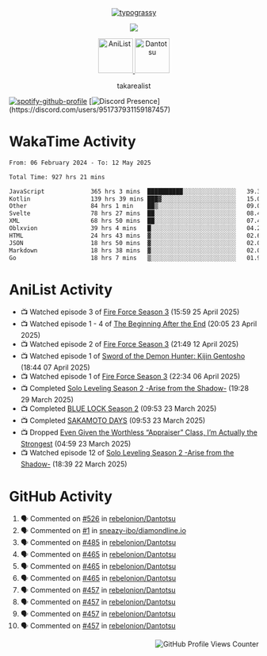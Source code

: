 <div align="center">
<a href="https://github.com/kawarimidoll/typograssy">
    <img alt="typograssy" src="https://typograssy.deno.dev/api?text=%E3%82%B8%E3%83%A7%E3%83%B3%E3%81%A7%E3%81%99%E3%80%82%E3%81%93%E3%82%93%E3%81%AB%E3%81%A1%E3%81%AF%20%20%5E%5E%20sup%20iam%20ibo%20--&&l0=none&l1=82d9d0&l2=027353&l3=038c4c&l4=01402e&bg=none&frame=none&speed=100&comment=">
</a>
</div>
<p align="center">
  <a href="https://skillicons.dev">
    <img src="https://skillicons.dev/icons?i=kotlin,figma,obsidian,androidstudio,vscode,css,html" />
  </a>
</p>

<p align="center">
    <a href="https://anilist.co/user/takarealist112/">
      <img src="https://i.imgur.com/LDvh7Lg.gif" alt="AniList" style="width: 70px; height: auto;">
    </a>
    <a href="https://discord.gg/4HPZ5nAWwM/">
      <img src="https://i.imgur.com/5o3Y9Jb.gif" alt="Dantotsu" style="width: 70px; height: auto;">
    </a>
</p>

<p align="center">
takarealist
</p>

[![spotify-github-profile](https://spotify-github-profile.vercel.app/api/view?uid=216np2gahwfhcjozqmzomew7i&cover_image=true&theme=novatorem&show_offline=true&background_color=121212&interchange=false&bar_color=53b14f&bar_color_cover=true)](https://spotify-github-profile.vercel.app/api/view?uid=216np2gahwfhcjozqmzomew7i&redirect=true)
[![Discord Presence](https://lanyard-profile-readme.vercel.app/api/951737931159187457?theme=dark&bg=Oe1116&animated=false&hideDiscrim=true&borderRadius=30px&idleMessage=currently%20offline...)](https://discord.com/users/951737931159187457)

# WakaTime Activity

<!--START_SECTION:waka-->

```txt
From: 06 February 2024 - To: 12 May 2025

Total Time: 927 hrs 21 mins

JavaScript             365 hrs 3 mins  ██████████░░░░░░░░░░░░░░░   39.36 %
Kotlin                 139 hrs 39 mins ███▓░░░░░░░░░░░░░░░░░░░░░   15.06 %
Other                  84 hrs 1 min    ██▒░░░░░░░░░░░░░░░░░░░░░░   09.06 %
Svelte                 78 hrs 27 mins  ██░░░░░░░░░░░░░░░░░░░░░░░   08.46 %
XML                    68 hrs 50 mins  ██░░░░░░░░░░░░░░░░░░░░░░░   07.42 %
Oblxvion               39 hrs 4 mins   █░░░░░░░░░░░░░░░░░░░░░░░░   04.21 %
HTML                   24 hrs 43 mins  ▓░░░░░░░░░░░░░░░░░░░░░░░░   02.67 %
JSON                   18 hrs 50 mins  ▓░░░░░░░░░░░░░░░░░░░░░░░░   02.03 %
Markdown               18 hrs 38 mins  ▓░░░░░░░░░░░░░░░░░░░░░░░░   02.01 %
Go                     18 hrs 7 mins   ▒░░░░░░░░░░░░░░░░░░░░░░░░   01.95 %
```

<!--END_SECTION:waka-->

# AniList Activity

<!-- ANILIST_ACTIVITY:start -->

-   📺 Watched episode 3 of [Fire Force Season 3](https://anilist.co/anime/149118) (15:59 25 April 2025)
-   📺 Watched episode 1 - 4 of [The Beginning After the End](https://anilist.co/anime/183161) (20:05 23 April 2025)
-   📺 Watched episode 2 of [Fire Force Season 3](https://anilist.co/anime/149118) (21:49 12 April 2025)
-   📺 Watched episode 1 of [Sword of the Demon Hunter: Kijin Gentosho](https://anilist.co/anime/143598) (18:44 07 April 2025)
-   📺 Watched episode 1 of [Fire Force Season 3](https://anilist.co/anime/149118) (22:34 06 April 2025)
-   📺 Completed [Solo Leveling Season 2 -Arise from the Shadow-](https://anilist.co/anime/176496) (19:28 29 March 2025)
-   📺 Completed [BLUE LOCK Season 2](https://anilist.co/anime/163146) (09:53 23 March 2025)
-   📺 Completed [SAKAMOTO DAYS](https://anilist.co/anime/177709) (09:53 23 March 2025)
-   📺 Dropped [Even Given the Worthless “Appraiser” Class, I’m Actually the Strongest](https://anilist.co/anime/178548) (04:59 23 March 2025)
-   📺 Watched episode 12 of [Solo Leveling Season 2 -Arise from the Shadow-](https://anilist.co/anime/176496) (18:39 22 March 2025)

<!-- ANILIST_ACTIVITY:end -->

# GitHub Activity

<!--START_SECTION:activity-->

1. 🗣 Commented on [#526](https://github.com/rebelonion/Dantotsu/pull/526#issuecomment-2481012390) in [rebelonion/Dantotsu](https://github.com/rebelonion/Dantotsu)
2. 🗣 Commented on [#1](https://github.com/sneazy-ibo/diamondline.io/issues/1#issuecomment-2411269955) in [sneazy-ibo/diamondline.io](https://github.com/sneazy-ibo/diamondline.io)
3. 🗣 Commented on [#485](https://github.com/rebelonion/Dantotsu/issues/485#issuecomment-2374839206) in [rebelonion/Dantotsu](https://github.com/rebelonion/Dantotsu)
4. 🗣 Commented on [#465](https://github.com/rebelonion/Dantotsu/issues/465#issuecomment-2257555066) in [rebelonion/Dantotsu](https://github.com/rebelonion/Dantotsu)
5. 🗣 Commented on [#465](https://github.com/rebelonion/Dantotsu/issues/465#issuecomment-2257389149) in [rebelonion/Dantotsu](https://github.com/rebelonion/Dantotsu)
6. 🗣 Commented on [#465](https://github.com/rebelonion/Dantotsu/issues/465#issuecomment-2257388359) in [rebelonion/Dantotsu](https://github.com/rebelonion/Dantotsu)
7. 🗣 Commented on [#457](https://github.com/rebelonion/Dantotsu/issues/457#issuecomment-2256121324) in [rebelonion/Dantotsu](https://github.com/rebelonion/Dantotsu)
8. 🗣 Commented on [#457](https://github.com/rebelonion/Dantotsu/issues/457#issuecomment-2256120426) in [rebelonion/Dantotsu](https://github.com/rebelonion/Dantotsu)
9. 🗣 Commented on [#457](https://github.com/rebelonion/Dantotsu/issues/457#issuecomment-2256119951) in [rebelonion/Dantotsu](https://github.com/rebelonion/Dantotsu)
10. 🗣 Commented on [#457](https://github.com/rebelonion/Dantotsu/issues/457#issuecomment-2256116300) in [rebelonion/Dantotsu](https://github.com/rebelonion/Dantotsu)
<!--END_SECTION:activity-->

<div align="right">
    <img src="https://komarev.com/ghpvc/?username=sneazy-ibo&color=ff6e00&label=Counter&abbreviated=true" alt="GitHub Profile Views Counter">
</div>

